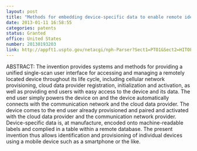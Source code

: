 ```yaml
---
layout: post
title: "Methods for embedding device-specific data to enable remote identification and provisioning of specific devices"
date: 2013-01-11 16:58:55
categories: patents
status: Granted
office: United States
number: 20130193203
link: http://appft1.uspto.gov/netacgi/nph-Parser?Sect1=PTO1&Sect2=HITOFF&d=PG01&p=1&u=/netahtml/PTO/srchnum.html&r=1&f=G&l=50&s1=20130193203.PGNR. 
---
```


ABSTRACT: The invention provides systems and methods for providing a unified single-scan user interface for accessing and managing a remotely located device throughout its life cycle, including cellular network provisioning, cloud data provider registration, initialization and activation, as well as providing end users with easy access to the device and its data. The end user simply powers the device on and the device automatically connects with the communication network and the cloud data provider. The device comes to the end user already provisioned and paired and activated with the cloud data provider and the communication network provider. Device-specific data is, at manufacture, encoded onto machine-readable labels and complied in a table within a remote database. The present invention thus allows identification and provisioning of individual devices using a mobile device such as a smartphone or the like.


